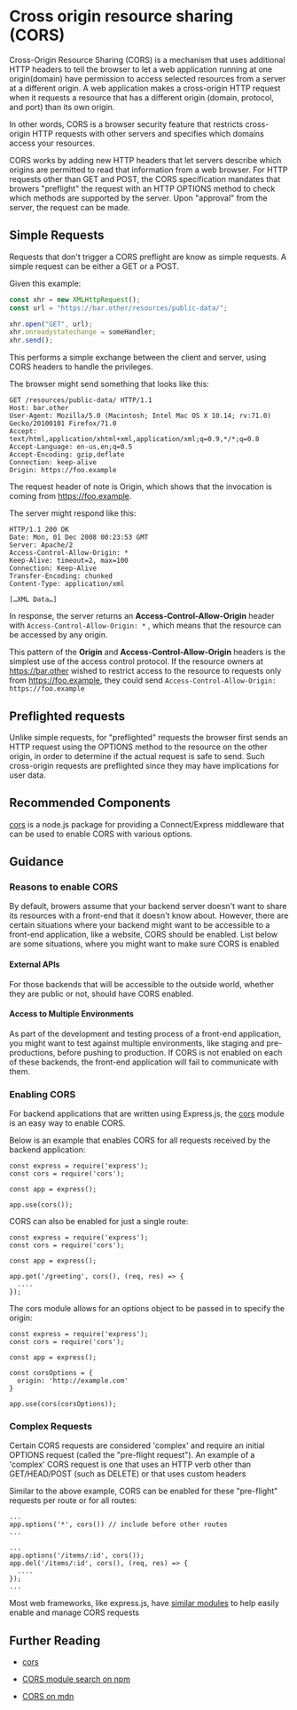# Cross origin resource sharing (CORS)

Cross-Origin Resource Sharing (CORS) is a mechanism that uses additional HTTP headers to tell the browser to let a web application running at one origin(domain) have permission to access selected resources from a server at a different origin. A web application makes a cross-origin HTTP request when it requests a resource that has a different origin (domain, protocol, and port) than its own origin.

In other words, CORS is a browser security feature that restricts cross-origin HTTP requests with other servers and specifies which domains access your resources.

CORS works by adding new HTTP headers that let servers describe which origins are permitted to read that information from a web browser.  For HTTP requests other than GET and POST, the CORS specification mandates that browers "preflight" the request with an HTTP OPTIONS method to check which methods are supported by the server.  Upon "approval" from the server, the request can be made.

## Simple Requests

Requests that don't trigger a CORS preflight are know as simple requests.  A simple request can be either a GET or a POST.

Given this example:

```js
const xhr = new XMLHttpRequest();
const url = "https://bar.other/resources/public-data/";

xhr.open("GET", url);
xhr.onreadystatechange = someHandler;
xhr.send();
```

This performs a simple exchange between the client and server, using CORS headers to handle the privileges.

The browser might send something that looks like this:

```
GET /resources/public-data/ HTTP/1.1
Host: bar.other
User-Agent: Mozilla/5.0 (Macintosh; Intel Mac OS X 10.14; rv:71.0) Gecko/20100101 Firefox/71.0
Accept: text/html,application/xhtml+xml,application/xml;q=0.9,*/*;q=0.8
Accept-Language: en-us,en;q=0.5
Accept-Encoding: gzip,deflate
Connection: keep-alive
Origin: https://foo.example
```

The request header of note is Origin, which shows that the invocation is coming from https://foo.example.

The server might respond like this:

```
HTTP/1.1 200 OK
Date: Mon, 01 Dec 2008 00:23:53 GMT
Server: Apache/2
Access-Control-Allow-Origin: *
Keep-Alive: timeout=2, max=100
Connection: Keep-Alive
Transfer-Encoding: chunked
Content-Type: application/xml

[…XML Data…]
```

In response, the server returns an **Access-Control-Allow-Origin** header with `Access-Control-Allow-Origin: *` , which means that the resource can be accessed by any origin.

This pattern of the **Origin** and **Access-Control-Allow-Origin** headers is the simplest use of the access control protocol.  If the resource owners at https://bar.other wished to restrict access to the resource to requests only from https://foo.example, they could send `Access-Control-Allow-Origin: https://foo.example`



## Preflighted requests

Unlike simple requests, for "preflighted" requests the browser first sends an HTTP request using the OPTIONS method to the resource on the other origin, in order to determine if the actual request is safe to send. Such cross-origin requests are preflighted since they may have implications for user data.


## Recommended Components

[cors](https://www.npmjs.com/package/cors) is a node.js package for providing a Connect/Express middleware that can be used to enable CORS with various options.

## Guidance

### Reasons to enable CORS

By default, browers assume that your backend server doesn't want to share its resources with a front-end that it doesn't know about.  However, there are certain situations where your backend might want to be accessible to a front-end application, like a website, CORS should be enabled.  List below are some situations, where you might want to make sure CORS is enabled

#### External APIs

For those backends that will be accessible to the outside world, whether they are public or not, should have CORS enabled.


#### Access to Multiple Environments

As part of the development and testing process of a front-end application, you might want to test against multiple environments, like staging and pre-productions, before pushing to production.  If CORS is not enabled on each of these backends, the front-end application will fail to communicate with them.

### Enabling CORS

For backend applications that are written using Express.js, the [cors](https://www.npmjs.com/package/cors) module is an easy way to enable CORS.

Below is an example that enables CORS for all requests received by the backend application:

```
const express = require('express');
const cors = require('cors');

const app = express();

app.use(cors());
```

CORS can also be enabled for just a single route:

```
const express = require('express');
const cors = require('cors');

const app = express();

app.get('/greeting', cors(), (req, res) => {
  ....
});
```

The cors module allows for an options object to be passed in to specify the origin:

```
const express = require('express');
const cors = require('cors');

const app = express();

const corsOptions = {
  origin: 'http://example.com'
}

app.use(cors(corsOptions));
```

### Complex Requests

Certain CORS requests are considered 'complex' and require an initial OPTIONS request (called the "pre-flight request"). An example of a 'complex' CORS request is one that uses an HTTP verb other than GET/HEAD/POST (such as DELETE) or that uses custom headers

Similar to the above example, CORS can be enabled for these "pre-flight" requests per route or for all routes:


```
...
app.options('*', cors()) // include before other routes
...
```

```
...
app.options('/items/:id', cors());
app.del('/items/:id', cors(), (req, res) => {
  ....
});
...
```

Most web frameworks, like express.js, have [similar modules](https://www.npmjs.com/search?q=cors) to help easily enable and manage CORS requests

## Further Reading

* [cors](https://www.npmjs.com/package/cors)

* [CORS module search on npm](https://www.npmjs.com/search?q=cors)

* [CORS on mdn](https://developer.mozilla.org/en-US/docs/Web/HTTP/CORS)
